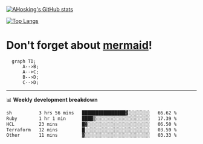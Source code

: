 [![AHosking's GitHub stats](https://github-readme-stats.vercel.app/api?username=ahosking&count_private=true&show_icons=true&theme=onedark&hide_rank=true&include_all_commits=true)](https://github.com/ahosking)

[![Top Langs](https://github-readme-stats.vercel.app/api/top-langs/?username=ahosking&layout=compact&theme=onedark)](https://github.com/ahosking)


# Don't forget about [mermaid](https://github.blog/2022-02-14-include-diagrams-markdown-files-mermaid/)!

```mermaid
  graph TD;
      A-->B;
      A-->C;
      B-->D;
      C-->D;
```
-------

📊 **Weekly development breakdown**

<!--START_SECTION:waka-->

```txt
sh          3 hrs 56 mins   ████████████████▓░░░░░░░░   66.62 %
Ruby        1 hr 1 min      ████▒░░░░░░░░░░░░░░░░░░░░   17.39 %
HCL         23 mins         █▓░░░░░░░░░░░░░░░░░░░░░░░   06.50 %
Terraform   12 mins         █░░░░░░░░░░░░░░░░░░░░░░░░   03.59 %
Other       11 mins         ▓░░░░░░░░░░░░░░░░░░░░░░░░   03.33 %
```

<!--END_SECTION:waka-->
